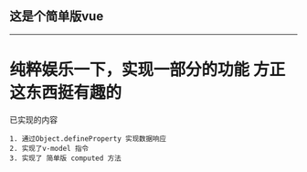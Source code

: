 ## 这是个简单版vue 
---
# 纯粹娱乐一下，实现一部分的功能 方正这东西挺有趣的

已实现的内容
```
1. 通过Object.defineProperty 实现数据响应
2. 实现了v-model 指令
3. 实现了 简单版 computed 方法
```